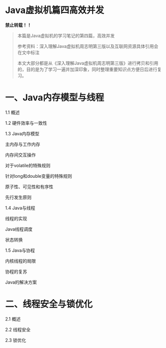 # Java虚拟机篇四高效并发

**禁止转载！！**

> 本篇是Java虚拟机的学习笔记的第四篇，高效并发
>
> 参考资料：深入理解Java虚拟机周志明第三版以及互联网资源具体引用会在文中标注
>
> 本文大部分都是从《深入理解Java虚拟机周志明第三版》进行拷贝和引用的，目的是为了学习一遍并加深印象，同时整理重要知识点方便日后进行复习。

# 一、Java内存模型与线程

1.1 概述

1.2 硬件效率与一致性

1.3 Java内存模型

主内存与工作内存

内存间交互操作

对于volatile的特殊规则

针对long和double变量的特殊规则

原子性、可见性和有序性

先行发生原则

1.4 Java与线程

线程的实现

Java线程调度

状态转换

1.5 Java与协程

内核线程的局限

协程的复苏

Java的解决方案

# 二、线程安全与锁优化

2.1 概述

2.2 线程安全

2.3 锁优化
